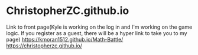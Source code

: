 # ChristopherZC.github.io

Link to front page(Kyle is working on the log in and I'm working on the game logic. If you register as a guest, there will be a hyper link to take you to my page)
https://kmoran1512.github.io/Math-Battle/
https://christopherzc.github.io/
